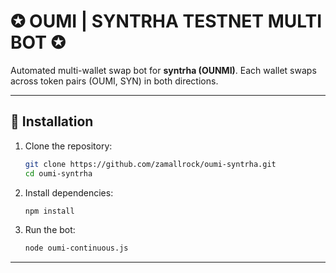 # ✪ OUMI | SYNTRHA TESTNET MULTI BOT ✪

Automated multi-wallet swap bot for **syntrha (OUNMI)**. Each wallet swaps across token pairs (OUMI, SYN) in both directions.

---

## 🚀 Installation

1. Clone the repository:
   ```bash
   git clone https://github.com/zamallrock/oumi-syntrha.git
   cd oumi-syntrha
   ```
2. Install dependencies:
   ```bash
   npm install
   ```
3. Run the bot:
   ```bash
   node oumi-continuous.js
   ```
---
